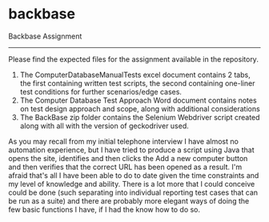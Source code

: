 # backbase
Backbase Assignment

---------------------------------
Please find the expected files for the assignment available in the repository. 

1. The ComputerDatabaseManualTests excel document contains 2 tabs, the first containing written test scripts, the second containing one-liner test conditions for further scenarios/edge cases.
2. The Computer Database Test Approach Word document contains notes on test design approach and scope, along with additional considerations
3. The BackBase zip folder contains the Selenium Webdriver script created along with all with the version of geckodriver used. 

As you may recall from my initial telephone interview I have almost no automation experience, but I have tried to produce a script using Java that opens the site, identifies and then clicks the Add a new computer button and then verifies that the correct URL has been opened as a result. I'm afraid that's all I have been able to do to date given the time constraints and my level of knowledge and ability. There is a lot more that I could conceive could be done (such separating into individual reporting test cases that can be run as a suite) and there are probably more elegant ways of doing the few basic functions I have, if I had the know how to do so. 

